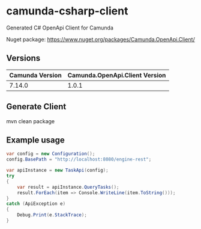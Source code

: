 # camunda-csharp-client
Generated C# OpenApi Client for Camunda

Nuget package: https://www.nuget.org/packages/Camunda.OpenApi.Client/

## Versions
| Camunda Version | Camunda.OpenApi.Client Version |
|-----------------|--------------------------------|
| 7.14.0          | 1.0.1                          |

## Generate Client
mvn clean package

## Example usage
```csharp
var config = new Configuration();
config.BasePath = "http://localhost:8080/engine-rest";

var apiInstance = new TaskApi(config);
try
{
    var result = apiInstance.QueryTasks();
    result.ForEach(item => Console.WriteLine(item.ToString()));
}
catch (ApiException e)
{
    Debug.Print(e.StackTrace);
}
```